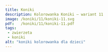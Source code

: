 ```yaml
---
title: Koniki
description: Kolorowanka Koniki – wariant 11
image: /koniki/11/koniki-11.svg
pdf:   /koniki/11/koniki-11.pdf
tags:
 - zwierzeta
 - koniki
alt: "koniki kolorowanka dla dzieci"
---
```

